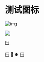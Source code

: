 # 测试图标


![img](https://github.githubassets.com/images/icons/emoji/unicode/1fa9f.png?v8)


<img src="https://github.githubassets.com/images/icons/emoji/unicode/1fa9f.png?v8" />

:window:

🪟
🚡
⬆️
🪟
